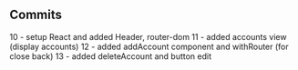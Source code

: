 ## Commits 

10 - setup React and added Header, router-dom
11 - added accounts view (display accounts)
12 - added addAccount component and withRouter (for close back)
13 - added deleteAccount and button edit